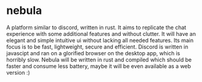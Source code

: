 # nebula
A platform similar to discord, written in rust. It aims to replicate the chat experience with some additional features and without clutter. 
It will have an elegant and simple intuitive ui without lacking all needed features. Its main focus is to be fast, lightweight, secure and 
efficient. 
Discord is written in javascipt and ran on a glorified browser on the desktop app, which is horribly slow. Nebula will be written in rust and 
compiled
which should be faster and consume less battery, maybe it will be even available as a web version :)
